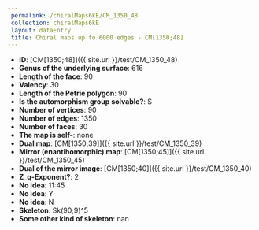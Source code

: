 ```yaml
--- 
 permalink: /chiralMaps6kE/CM_1350_48 
 collection: chiralMaps6kE
 layout: dataEntry
 title: Chiral maps up to 6000 edges - CM[1350;48]
---
```


- **ID**: [CM[1350;48]]({{ site.url }}/test/CM_1350_48)
- **Genus of the underlying surface**: 616
- **Length of the face**: 90
- **Valency**: 30
- **Length of the Petrie polygon**: 90
- **Is the automorphism group solvable?**: S
- **Number of vertices**: 90
- **Number of edges**: 1350
- **Number of faces**: 30
- **The map is self-**: none
- **Dual map**: [CM[1350;39]]({{ site.url }}/test/CM_1350_39)
- **Mirror (enantihomorphic) map**: [CM[1350;45]]({{ site.url }}/test/CM_1350_45)
- **Dual of the mirror image**: [CM[1350;40]]({{ site.url }}/test/CM_1350_40)
- **Z_q-Exponent?**: 2
- **No idea**:  11:45
- **No idea**: Y
- **No idea**: N
- **Skeleton**: Sk(90;9)^5
- **Some other kind of skeleton**: nan
